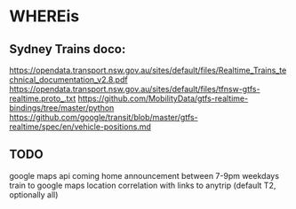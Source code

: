# WHEREis

## Sydney Trains doco:
https://opendata.transport.nsw.gov.au/sites/default/files/Realtime_Trains_technical_documentation_v2.8.pdf
https://opendata.transport.nsw.gov.au/sites/default/files/tfnsw-gtfs-realtime.proto_.txt
https://github.com/MobilityData/gtfs-realtime-bindings/tree/master/python
https://github.com/google/transit/blob/master/gtfs-realtime/spec/en/vehicle-positions.md

## TODO
google maps api coming home announcement between 7-9pm weekdays
train to google maps location correlation with links to anytrip (default T2, optionally all)
